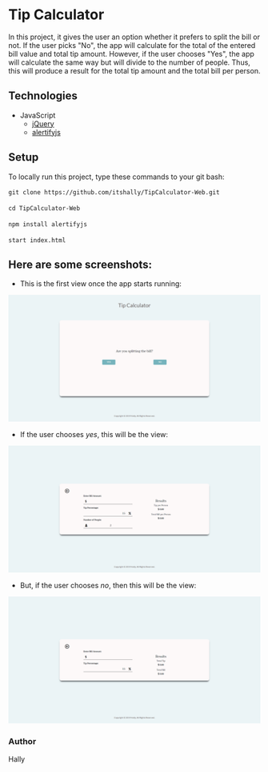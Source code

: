 # Tip Calculator

In this project, it gives the user an option whether it prefers to split the bill or not. If the user picks "No", the app will calculate for the total of the entered bill value and total tip amount. However, if the user chooses "Yes", the app will calculate the same way but will divide to the number of people. Thus, this will produce a result for the total tip amount and the total bill per person.


## Technologies


- JavaScript
  - [jQuery](https://jquery.com/)
  - [alertifyjs](https://alertifyjs.com/)
  

## Setup

To locally run this project, type these commands to your git bash:


```
git clone https://github.com/itshally/TipCalculator-Web.git

cd TipCalculator-Web

npm install alertifyjs

start index.html
```


  
## Here are some screenshots:

- This is the first view once the app starts running:

![img0](screenshots/screenshot-0.png)

- If the user chooses *yes*, this will be the view:

![img1](screenshots/screenshot-1.png)

- But, if the user chooses *no*, then this will be the view:

![img2](screenshots/screenshot-2.png)


### Author
Hally
